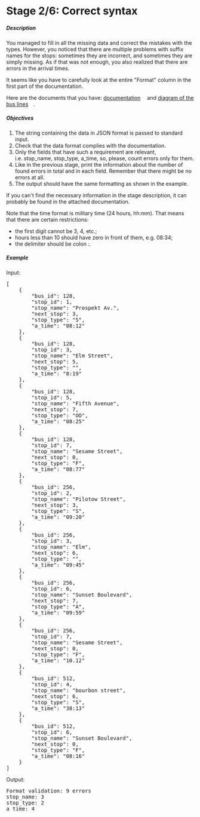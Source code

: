 <h1>Stage 2/6: Correct syntax</h1>
<h5>Description</h5>
<p>You managed to fill in all the missing data and correct the mistakes with the types. However, you noticed that there are multiple problems with suffix names for the stops: sometimes they are incorrect, and sometimes they are simply missing. As if that was not enough, you also realized that there are errors in the arrival times.</p>
<p>It seems like you have to carefully look at the entire &quot;Format&quot; column in the first part of the documentation.</p>
<p>Here are the documents that you have:&nbsp;<a href="https://stepik.org/media/attachments/lesson/412967/Documentation.jpg" rel="noopener noreferrer nofollow" target="_blank">documentation<img src="http://localhost:63342/eduResources/icons/com/jetbrains/edu/learning/external_link_arrow@2x_dark.png" border="0" width="14" height="14"></a> and&nbsp;<a href="https://stepik.org/media/attachments/lesson/412967/Diagram_of_the_bus_line.jpg" rel="noopener noreferrer nofollow" target="_blank">diagram of the bus lines<img src="http://localhost:63342/eduResources/icons/com/jetbrains/edu/learning/external_link_arrow@2x_dark.png" border="0" width="14" height="14"></a>.</p>
<h5>Objectives</h5>
<ol>
    <li>The string containing the data in JSON format is passed to standard input.</li>
    <li>Check that the data format complies with the documentation.</li>
    <li>Only the fields that have such a requirement are relevant, i.e.&nbsp;stop_name,&nbsp;stop_type,&nbsp;a_time, so, please, count errors only for them.</li>
    <li>Like in the previous stage, print the information about the number of found errors in total and in each field. Remember that there might be no errors at all.</li>
    <li>The output should have the same formatting as shown in the example.</li>
</ol>
<p>If you can&apos;t find the necessary information in the stage description, it can probably be found in the attached documentation.</p>
<p>Note that the time format is military time (24 hours,&nbsp;hh:mm). That means that there are certain restrictions:</p>
<ul>
    <li>the first digit cannot be 3, 4, etc.;</li>
    <li>hours less than 10 should have zero in front of them, e.g.&nbsp;08:34;</li>
    <li>the delimiter should be colon&nbsp;:.</li>
</ul>
<h5>Example</h5>
<p>Input:</p>
<pre>[
    {
        &quot;bus_id&quot;: 128,
        &quot;stop_id&quot;: 1,
        &quot;stop_name&quot;: &quot;Prospekt Av.&quot;,
        &quot;next_stop&quot;: 3,
        &quot;stop_type&quot;: &quot;S&quot;,
        &quot;a_time&quot;: &quot;08:12&quot;
    },
    {
        &quot;bus_id&quot;: 128,
        &quot;stop_id&quot;: 3,
        &quot;stop_name&quot;: &quot;Elm Street&quot;,
        &quot;next_stop&quot;: 5,
        &quot;stop_type&quot;: &quot;&quot;,
        &quot;a_time&quot;: &quot;8:19&quot;
    },
    {
        &quot;bus_id&quot;: 128,
        &quot;stop_id&quot;: 5,
        &quot;stop_name&quot;: &quot;Fifth Avenue&quot;,
        &quot;next_stop&quot;: 7,
        &quot;stop_type&quot;: &quot;OO&quot;,
        &quot;a_time&quot;: &quot;08:25&quot;
    },
    {
        &quot;bus_id&quot;: 128,
        &quot;stop_id&quot;: 7,
        &quot;stop_name&quot;: &quot;Sesame Street&quot;,
        &quot;next_stop&quot;: 0,
        &quot;stop_type&quot;: &quot;F&quot;,
        &quot;a_time&quot;: &quot;08:77&quot;
    },
    {
        &quot;bus_id&quot;: 256,
        &quot;stop_id&quot;: 2,
        &quot;stop_name&quot;: &quot;Pilotow Street&quot;,
        &quot;next_stop&quot;: 3,
        &quot;stop_type&quot;: &quot;S&quot;,
        &quot;a_time&quot;: &quot;09:20&quot;
    },
    {
        &quot;bus_id&quot;: 256,
        &quot;stop_id&quot;: 3,
        &quot;stop_name&quot;: &quot;Elm&quot;,
        &quot;next_stop&quot;: 6,
        &quot;stop_type&quot;: &quot;&quot;,
        &quot;a_time&quot;: &quot;09:45&quot;
    },
    {
        &quot;bus_id&quot;: 256,
        &quot;stop_id&quot;: 6,
        &quot;stop_name&quot;: &quot;Sunset Boulevard&quot;,
        &quot;next_stop&quot;: 7,
        &quot;stop_type&quot;: &quot;A&quot;,
        &quot;a_time&quot;: &quot;09:59&quot;
    },
    {
        &quot;bus_id&quot;: 256,
        &quot;stop_id&quot;: 7,
        &quot;stop_name&quot;: &quot;Sesame Street&quot;,
        &quot;next_stop&quot;: 0,
        &quot;stop_type&quot;: &quot;F&quot;,
        &quot;a_time&quot;: &quot;10.12&quot;
    },
    {
        &quot;bus_id&quot;: 512,
        &quot;stop_id&quot;: 4,
        &quot;stop_name&quot;: &quot;bourbon street&quot;,
        &quot;next_stop&quot;: 6,
        &quot;stop_type&quot;: &quot;S&quot;,
        &quot;a_time&quot;: &quot;38:13&quot;
    },
    {
        &quot;bus_id&quot;: 512,
        &quot;stop_id&quot;: 6,
        &quot;stop_name&quot;: &quot;Sunset Boulevard&quot;,
        &quot;next_stop&quot;: 0,
        &quot;stop_type&quot;: &quot;F&quot;,
        &quot;a_time&quot;: &quot;08:16&quot;
    }
]</pre>
<p>Output:</p>
<pre>Format validation: 9 errors
stop_name: 3
stop_type: 2
a_time: 4</pre>
<p><br></p>